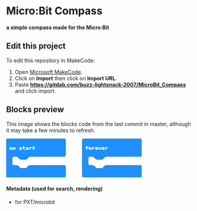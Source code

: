# Micro:Bit Compass
**a simple compass made for the Micro:Bit** 

## Edit this project
To edit this repository in MakeCode:
1. Open [Microsoft MakeCode](https://makecode.microbit.org/).
2. Click on **Import** then click on **Import URL**.
3. Paste **https://gitdab.com/buzz-lightsnack-2007/MicroBit_Compass** and click import.

## Blocks preview
This image shows the blocks code from the last commit in master, although it may take a few minutes to refresh.

![A rendered view of the blocks](https://github.com/buzz-lightsnack-2007/microbit_compass/raw/master/.github/makecode/blocks.png)

#### Metadata (used for search, rendering)

* for PXT/microbit
<script src="https://makecode.com/gh-pages-embed.js"></script><script>makeCodeRender("{{ site.makecode.home_url }}", "{{ site.github.owner_name }}/{{ site.github.repository_name }}");</script>
